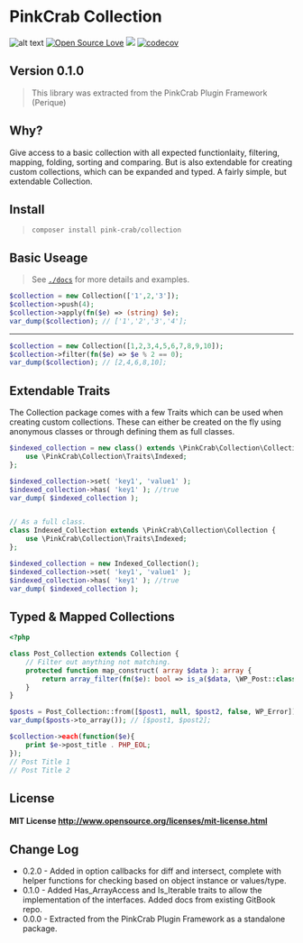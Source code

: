 # PinkCrab Collection #

![alt text](https://img.shields.io/badge/Current_Version-0.1.0-yellow.svg?style=flat " ") 
[![Open Source Love](https://badges.frapsoft.com/os/mit/mit.svg?v=102)]()
![](https://github.com/Pink-Crab/Collection/workflows/GitHub_CI/badge.svg " ")
[![codecov](https://codecov.io/gh/Pink-Crab/collection/branch/master/graph/badge.svg?token=6tUeia2v2S)](https://codecov.io/gh/Pink-Crab/collection)

## Version 0.1.0 ##

> This library was extracted from the PinkCrab Plugin Framework (Perique)

## Why? ##

Give access to a basic collection with all expected functionlaity, filtering, mapping, folding, sorting and comparing. But is also extendable for creating custom collections, which can be expanded and typed. A fairly simple, but extendable Collection. 

## Install ##

> `composer install pink-crab/collection`

## Basic Useage ##

> See [`./docs`](./docs) for more details and examples.

```php
$collection = new Collection(['1',2,'3']);
$collection->push(4);
$collection->apply(fn($e) => (string) $e);
var_dump($collection); // ['1','2','3','4'];
```
****
```php
$collection = new Collection([1,2,3,4,5,6,7,8,9,10]);
$collection->filter(fn($e) => $e % 2 == 0);
var_dump($collection); // [2,4,6,8,10];
```

## Extendable Traits

The Collection package comes with a few Traits which can be used when creating custom collections. These can either be created on the fly using anonymous classes or through defining them as full classes.

```php
$indexed_collection = new class() extends \PinkCrab\Collection\Collection {
	use \PinkCrab\Collection\Traits\Indexed;
};

$indexed_collection->set( 'key1', 'value1' );
$indexed_collection->has( 'key1' ); //true
var_dump( $indexed_collection );


// As a full class.
class Indexed_Collection extends \PinkCrab\Collection\Collection {
	use \PinkCrab\Collection\Traits\Indexed;
};

$indexed_collection = new Indexed_Collection();
$indexed_collection->set( 'key1', 'value1' );
$indexed_collection->has( 'key1' ); //true
var_dump( $indexed_collection );

```

## Typed & Mapped Collections

```php 
<?php

class Post_Collection extends Collection {
	// Filter out anything not matching.
	protected function map_construct( array $data ): array {
		return array_filter(fn($e): bool => is_a($data, \WP_Post::class));
	}
}

$posts = Post_Collection::from([$post1, null, $post2, false, WP_Error]);
var_dump($posts->to_array()); // [$post1, $post2];

$collection->each(function($e){
	print $e->post_title . PHP_EOL;
}); 
// Post Title 1
// Post Title 2
```


## License ##

#### MIT License http://www.opensource.org/licenses/mit-license.html  

## Change Log ##
* 0.2.0 - Added in option callbacks for diff and intersect, complete with helper functions for checking based on object instance or values/type.
* 0.1.0 - Added Has_ArrayAccess and Is_Iterable traits to allow the implementation of the interfaces. Added docs from existing GitBook repo.
* 0.0.0 - Extracted from the PinkCrab Plugin Framework as a standalone package.
